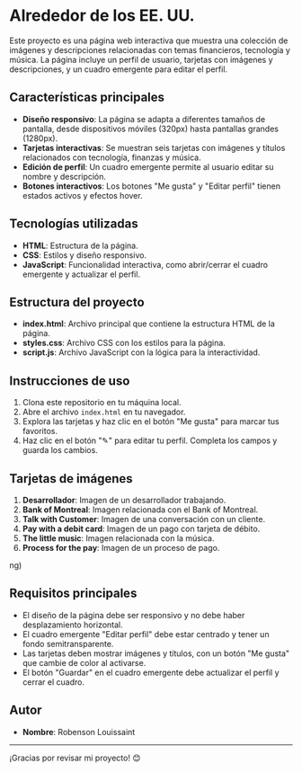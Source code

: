 # Alrededor de los EE. UU.

Este proyecto es una página web interactiva que muestra una colección de imágenes y descripciones relacionadas con temas financieros, tecnología y música. La página incluye un perfil de usuario, tarjetas con imágenes y descripciones, y un cuadro emergente para editar el perfil.

## Características principales

- **Diseño responsivo**: La página se adapta a diferentes tamaños de pantalla, desde dispositivos móviles (320px) hasta pantallas grandes (1280px).
- **Tarjetas interactivas**: Se muestran seis tarjetas con imágenes y títulos relacionados con tecnología, finanzas y música.
- **Edición de perfil**: Un cuadro emergente permite al usuario editar su nombre y descripción.
- **Botones interactivos**: Los botones "Me gusta" y "Editar perfil" tienen estados activos y efectos hover.

## Tecnologías utilizadas

- **HTML**: Estructura de la página.
- **CSS**: Estilos y diseño responsivo.
- **JavaScript**: Funcionalidad interactiva, como abrir/cerrar el cuadro emergente y actualizar el perfil.

## Estructura del proyecto

- **index.html**: Archivo principal que contiene la estructura HTML de la página.
- **styles.css**: Archivo CSS con los estilos para la página.
- **script.js**: Archivo JavaScript con la lógica para la interactividad.

## Instrucciones de uso

1. Clona este repositorio en tu máquina local.
2. Abre el archivo `index.html` en tu navegador.
3. Explora las tarjetas y haz clic en el botón "Me gusta" para marcar tus favoritos.
4. Haz clic en el botón "✎" para editar tu perfil. Completa los campos y guarda los cambios.

## Tarjetas de imágenes

1. **Desarrollador**: Imagen de un desarrollador trabajando.
2. **Bank of Montreal**: Imagen relacionada con el Bank of Montreal.
3. **Talk with Customer**: Imagen de una conversación con un cliente.
4. **Pay with a debit card**: Imagen de un pago con tarjeta de débito.
5. **The little music**: Imagen relacionada con la música.
6. **Process for the pay**: Imagen de un proceso de pago.

ng)

## Requisitos principales

- El diseño de la página debe ser responsivo y no debe haber desplazamiento horizontal.
- El cuadro emergente "Editar perfil" debe estar centrado y tener un fondo semitransparente.
- Las tarjetas deben mostrar imágenes y títulos, con un botón "Me gusta" que cambie de color al activarse.
- El botón "Guardar" en el cuadro emergente debe actualizar el perfil y cerrar el cuadro.

## Autor

- **Nombre**: Robenson Louissaint

---

¡Gracias por revisar mi proyecto! 😊
